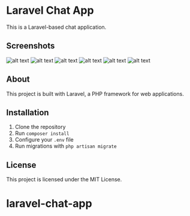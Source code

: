 # Laravel Chat App
This is a Laravel-based chat application.

## Screenshots
![alt text](https://i.ibb.co/4PMD5W2/Screenshot-2022-09-20-181139.png)
![alt text](https://i.ibb.co/nMXtv1C/Screenshot-2022-09-20-181209.png)
![alt text](https://i.ibb.co/Wy2MfDW/ChatApp.png)
![alt text](https://i.ibb.co/6HSF4ZQ/Screenshot-2022-09-20-022354.png)
![alt text](https://i.ibb.co/25g8FL4/Screenshot-2022-09-20-181353.png)
![alt text](https://i.ibb.co/gvLpfd0/Screenshot-2022-09-20-022420.png)


## About

This project is built with Laravel, a PHP framework for web applications.

## Installation

1. Clone the repository
2. Run `composer install`
3. Configure your `.env` file
4. Run migrations with `php artisan migrate`

## License

This project is licensed under the MIT License.
# laravel-chat-app
